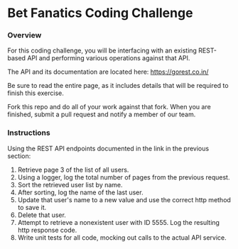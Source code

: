 # Bet Fanatics Coding Challenge

### Overview
For this coding challenge, you will be interfacing with an existing REST-based API and performing 
various operations against that API.  


The API and its documentation are located here:  https://gorest.co.in/

Be sure to read the entire page, as it includes details that will be required to finish this exercise.

Fork this repo and do all of your work against that fork. When you are finished, submit a pull request and notify a member of our team.

### Instructions

Using the REST API endpoints documented in the link in the previous section:
1. Retrieve page 3 of the list of all users.
2. Using a logger, log the total number of pages from the previous request.
3. Sort the retrieved user list by name.
4. After sorting, log the name of the last user.
5. Update that user's name to a new value and use the correct http method to save it.
6. Delete that user.
7. Attempt to retrieve a nonexistent user with ID 5555.  Log the resulting http response code.
8. Write unit tests for all code, mocking out calls to the actual API service.